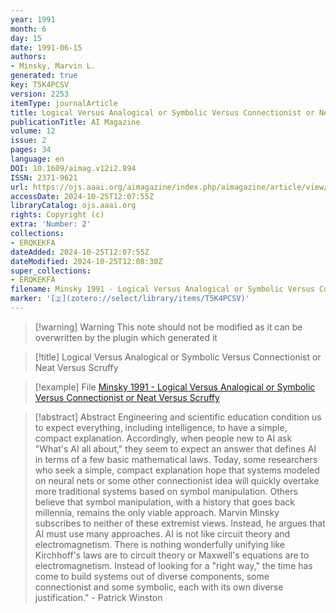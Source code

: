 ```yaml
---
year: 1991
month: 6
day: 15
date: 1991-06-15
authors:
- Minsky, Marvin L.
generated: true
key: T5K4PCSV
version: 2253
itemType: journalArticle
title: Logical Versus Analogical or Symbolic Versus Connectionist or Neat Versus Scruffy
publicationTitle: AI Magazine
volume: 12
issue: 2
pages: 34
language: en
DOI: 10.1609/aimag.v12i2.894
ISSN: 2371-9621
url: https://ojs.aaai.org/aimagazine/index.php/aimagazine/article/view/894
accessDate: 2024-10-25T12:07:55Z
libraryCatalog: ojs.aaai.org
rights: Copyright (c)
extra: 'Number: 2'
collections:
- ERQKEKFA
dateAdded: 2024-10-25T12:07:55Z
dateModified: 2024-10-25T12:08:30Z
super_collections:
- ERQKEKFA
filename: Minsky 1991 - Logical Versus Analogical or Symbolic Versus Connectionist or Neat Versus Scruffy
marker: '[🇿](zotero://select/library/items/T5K4PCSV)'
---
```



 > 
 > \[!warning\] Warning
 > This note should not be modified as it can be overwritten by the plugin which generated it

 > 
 > \[!title\] Logical Versus Analogical or Symbolic Versus Connectionist or Neat Versus Scruffy

 > 
 > \[!example\] File
 > [Minsky 1991 - Logical Versus Analogical or Symbolic Versus Connectionist or Neat Versus Scruffy](Minsky%201991%20-%20Logical%20Versus%20Analogical%20or%20Symbolic%20Versus%20Connectionist%20or%20Neat%20Versus%20Scruffy.pdf)

 > 
 > \[!abstract\] Abstract
 > Engineering and scientific education condition us to expect everything, including intelligence, to have a simple, compact explanation. Accordingly, when people new to AI ask "What's AI all about," they seem to expect an answer that defines AI in terms of a few basic mathematical laws. Today, some researchers who seek a simple, compact explanation hope that systems modeled on neural nets or some other connectionist idea will quickly overtake more traditional systems based on symbol manipulation. Others believe that symbol manipulation, with a history that goes back millennia, remains the only viable approach. Marvin Minsky subscribes to neither of these extremist views. Instead, he argues that AI must use many approaches. AI is not like circuit theory and electromagnetism. There is nothing wonderfully unifying like Kirchhoff's laws are to circuit theory or Maxwell's equations are to electromagnetism. Instead of looking for a "right way," the time has come to build systems out of diverse components, some connectionist and some symbolic, each with its own diverse justification." - Patrick Winston
